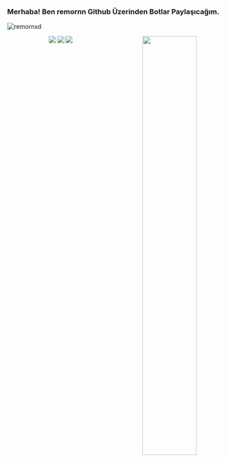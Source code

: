 ### Merhaba! Ben remornn Github Üzerinden Botlar Paylaşıcağım.

<img src="https://komarev.com/ghpvc/?username=remornxd&label=Ziyaretçi%20Sayısı&color=0e1644" alt="remornxd" />


<p align="center">
 <a href="https://discord.com/users/576110299929640976" target"blank_"><img src="https://img.shields.io/badge/Discord%20-7289DA.svg?&style=for-the-badge&logo=discord&logoColor=white"></a>
  <a href="https://github.com/remornxd" target"blank_"><img src="https://img.shields.io/badge/GitHub%20-191717.svg?&style=for-the-badge&logo=github&logoColor=white"></a>
 <a href="https://www.instagram.com/remornnxd/" target"blank_"><img src="https://img.shields.io/badge/İnstagram%20-DC3175.svg?&style=for-the-badge&logo=instagram&logoColor=white"></a>

<img width="50%" align="right" src="https://github-readme-stats.vercel.app/api?username=remornxd&show_icons=true&hide_title=true&theme=merko">
